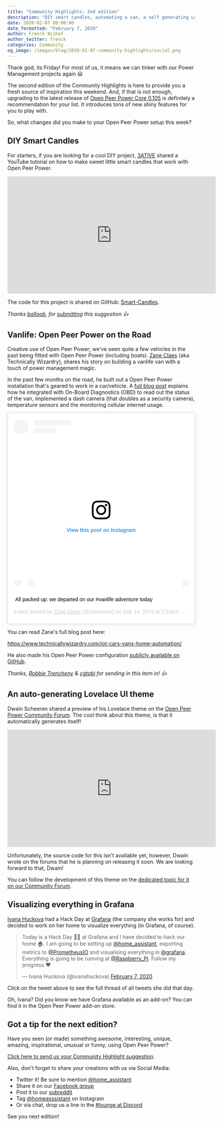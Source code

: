 ```yaml
---
title: "Community Highlights: 2nd edition"
description: "DIY smart candles, automating a van, a self generating Lovelace theme and visualizing with Grafana"
date: 2020-02-07 00:00:00
date_formatted: "February 7, 2020"
author: Franck Nijhof
author_twitter: frenck
categories: Community
og_image: /images/blog/2020-02-07-community-highlights/social.png
---
```


Thank god, its Friday! For most of us, it means we can tinker with our Power Management projects again 😃

The second edition of the Community Highlights is here to provide you a fresh source of inspiration this weekend. And, if that is not enough, upgrading to the latest release of [Open Peer Power Core 0.105](/blog/2020/02/05/release-105/) is definitely a recommendation for your list. It introduces tons of new shiny features for you to play with.

So, what changes did you make to your Open Peer Power setup this week?

## DIY Smart Candles

For starters, if you are looking for a cool DIY project, [3ATIVE](https://twitter.com/3ATIVE) shared a YouTube tutorial on how to make sweet little smart candles that work with Open Peer Power.

<div class='videoWrapper'>
<iframe width="560" height="315" src="https://www.youtube-nocookie.com/embed/OHwBA27FR9c" frameborder="0" allowfullscreen></iframe>
</div>

The code for this project is shared on GitHub: [Smart-Candles](https://github.com/3ative/Smart-Candles).

_Thanks [balloob](https://twitter.com/balloob), for [submitting](/suggest-community-highlight) this suggestion 👍_

## Vanlife: Open Peer Power on the Road

Creative use of Open Peer Power; we've seen quite a few vehicles in the past being fitted with Open Peer Power (including boats). [Zane Claes](https://www.instagram.com/zaneclaes) (aka Technically Wizardry), shares his story on building a vanlife van with a touch of power management magic.

In the past few months on the road, he built out a Open Peer Power installation that's geared to work in a car/vehicle. A [full blog post](https://www.technicallywizardry.com/iot-cars-vans-home-automation/) explains how he integrated with On-Board Diagnostics (OBD) to read out the status of the van, implemented a dash camera (that doubles as a security camera), temperature sensors and the monitoring cellular internet usage.

<blockquote class="instagram-media" data-instgrm-captioned data-instgrm-permalink="https://www.instagram.com/p/B2aEux1pJrO/?utm_source=ig_embed&amp;utm_campaign=loading" data-instgrm-version="12" style=" background:#FFF; border:0; border-radius:3px; box-shadow:0 0 1px 0 rgba(0,0,0,0.5),0 1px 10px 0 rgba(0,0,0,0.15); margin: 1px; max-width:540px; min-width:326px; padding:0; width:99.375%; width:-webkit-calc(100% - 2px); width:calc(100% - 2px);"><div style="padding:16px;"> <a href="https://www.instagram.com/p/B2aEux1pJrO/?utm_source=ig_embed&amp;utm_campaign=loading" style=" background:#FFFFFF; line-height:0; padding:0 0; text-align:center; text-decoration:none; width:100%;" target="_blank"> <div style=" display: flex; flex-direction: row; align-items: center;"> <div style="background-color: #F4F4F4; border-radius: 50%; flex-grow: 0; height: 40px; margin-right: 14px; width: 40px;"></div> <div style="display: flex; flex-direction: column; flex-grow: 1; justify-content: center;"> <div style=" background-color: #F4F4F4; border-radius: 4px; flex-grow: 0; height: 14px; margin-bottom: 6px; width: 100px;"></div> <div style=" background-color: #F4F4F4; border-radius: 4px; flex-grow: 0; height: 14px; width: 60px;"></div></div></div><div style="padding: 19% 0;"></div> <div style="display:block; height:50px; margin:0 auto 12px; width:50px;"><svg width="50px" height="50px" viewBox="0 0 60 60" version="1.1" xmlns="https://www.w3.org/2000/svg" xmlns:xlink="https://www.w3.org/1999/xlink"><g stroke="none" stroke-width="1" fill="none" fill-rule="evenodd"><g transform="translate(-511.000000, -20.000000)" fill="#000000"><g><path d="M556.869,30.41 C554.814,30.41 553.148,32.076 553.148,34.131 C553.148,36.186 554.814,37.852 556.869,37.852 C558.924,37.852 560.59,36.186 560.59,34.131 C560.59,32.076 558.924,30.41 556.869,30.41 M541,60.657 C535.114,60.657 530.342,55.887 530.342,50 C530.342,44.114 535.114,39.342 541,39.342 C546.887,39.342 551.658,44.114 551.658,50 C551.658,55.887 546.887,60.657 541,60.657 M541,33.886 C532.1,33.886 524.886,41.1 524.886,50 C524.886,58.899 532.1,66.113 541,66.113 C549.9,66.113 557.115,58.899 557.115,50 C557.115,41.1 549.9,33.886 541,33.886 M565.378,62.101 C565.244,65.022 564.756,66.606 564.346,67.663 C563.803,69.06 563.154,70.057 562.106,71.106 C561.058,72.155 560.06,72.803 558.662,73.347 C557.607,73.757 556.021,74.244 553.102,74.378 C549.944,74.521 548.997,74.552 541,74.552 C533.003,74.552 532.056,74.521 528.898,74.378 C525.979,74.244 524.393,73.757 523.338,73.347 C521.94,72.803 520.942,72.155 519.894,71.106 C518.846,70.057 518.197,69.06 517.654,67.663 C517.244,66.606 516.755,65.022 516.623,62.101 C516.479,58.943 516.448,57.996 516.448,50 C516.448,42.003 516.479,41.056 516.623,37.899 C516.755,34.978 517.244,33.391 517.654,32.338 C518.197,30.938 518.846,29.942 519.894,28.894 C520.942,27.846 521.94,27.196 523.338,26.654 C524.393,26.244 525.979,25.756 528.898,25.623 C532.057,25.479 533.004,25.448 541,25.448 C548.997,25.448 549.943,25.479 553.102,25.623 C556.021,25.756 557.607,26.244 558.662,26.654 C560.06,27.196 561.058,27.846 562.106,28.894 C563.154,29.942 563.803,30.938 564.346,32.338 C564.756,33.391 565.244,34.978 565.378,37.899 C565.522,41.056 565.552,42.003 565.552,50 C565.552,57.996 565.522,58.943 565.378,62.101 M570.82,37.631 C570.674,34.438 570.167,32.258 569.425,30.349 C568.659,28.377 567.633,26.702 565.965,25.035 C564.297,23.368 562.623,22.342 560.652,21.575 C558.743,20.834 556.562,20.326 553.369,20.18 C550.169,20.033 549.148,20 541,20 C532.853,20 531.831,20.033 528.631,20.18 C525.438,20.326 523.257,20.834 521.349,21.575 C519.376,22.342 517.703,23.368 516.035,25.035 C514.368,26.702 513.342,28.377 512.574,30.349 C511.834,32.258 511.326,34.438 511.181,37.631 C511.035,40.831 511,41.851 511,50 C511,58.147 511.035,59.17 511.181,62.369 C511.326,65.562 511.834,67.743 512.574,69.651 C513.342,71.625 514.368,73.296 516.035,74.965 C517.703,76.634 519.376,77.658 521.349,78.425 C523.257,79.167 525.438,79.673 528.631,79.82 C531.831,79.965 532.853,80.001 541,80.001 C549.148,80.001 550.169,79.965 553.369,79.82 C556.562,79.673 558.743,79.167 560.652,78.425 C562.623,77.658 564.297,76.634 565.965,74.965 C567.633,73.296 568.659,71.625 569.425,69.651 C570.167,67.743 570.674,65.562 570.82,62.369 C570.966,59.17 571,58.147 571,50 C571,41.851 570.966,40.831 570.82,37.631"></path></g></g></g></svg></div><div style="padding-top: 8px;"> <div style=" color:#3897f0; font-family:Arial,sans-serif; font-size:14px; font-style:normal; font-weight:550; line-height:18px;"> View this post on Instagram</div></div><div style="padding: 12.5% 0;"></div> <div style="display: flex; flex-direction: row; margin-bottom: 14px; align-items: center;"><div> <div style="background-color: #F4F4F4; border-radius: 50%; height: 12.5px; width: 12.5px; transform: translateX(0px) translateY(7px);"></div> <div style="background-color: #F4F4F4; height: 12.5px; transform: rotate(-45deg) translateX(3px) translateY(1px); width: 12.5px; flex-grow: 0; margin-right: 14px; margin-left: 2px;"></div> <div style="background-color: #F4F4F4; border-radius: 50%; height: 12.5px; width: 12.5px; transform: translateX(9px) translateY(-18px);"></div></div><div style="margin-left: 8px;"> <div style=" background-color: #F4F4F4; border-radius: 50%; flex-grow: 0; height: 20px; width: 20px;"></div> <div style=" width: 0; height: 0; border-top: 2px solid transparent; border-left: 6px solid #f4f4f4; border-bottom: 2px solid transparent; transform: translateX(16px) translateY(-4px) rotate(30deg)"></div></div><div style="margin-left: auto;"> <div style=" width: 0px; border-top: 8px solid #F4F4F4; border-right: 8px solid transparent; transform: translateY(16px);"></div> <div style=" background-color: #F4F4F4; flex-grow: 0; height: 12px; width: 16px; transform: translateY(-4px);"></div> <div style=" width: 0; height: 0; border-top: 8px solid #F4F4F4; border-left: 8px solid transparent; transform: translateY(-4px) translateX(8px);"></div></div></div></a> <p style=" margin:8px 0 0 0; padding:0 4px;"> <a href="https://www.instagram.com/p/B2aEux1pJrO/?utm_source=ig_embed&amp;utm_campaign=loading" style=" color:#000; font-family:Arial,sans-serif; font-size:14px; font-style:normal; font-weight:normal; line-height:17px; text-decoration:none; word-wrap:break-word;" target="_blank">All packed up: we departed on our #vanlife adventure today</a></p> <p style=" color:#c9c8cd; font-family:Arial,sans-serif; font-size:14px; line-height:17px; margin-bottom:0; margin-top:8px; overflow:hidden; padding:8px 0 7px; text-align:center; text-overflow:ellipsis; white-space:nowrap;">A post shared by <a href="https://www.instagram.com/zaneclaes/?utm_source=ig_embed&amp;utm_campaign=loading" style=" color:#c9c8cd; font-family:Arial,sans-serif; font-size:14px; font-style:normal; font-weight:normal; line-height:17px;" target="_blank"> Zane Claes</a> (@zaneclaes) on <time style=" font-family:Arial,sans-serif; font-size:14px; line-height:17px;" datetime="2019-09-14T21:53:07+00:00">Sep 14, 2019 at 2:53pm PDT</time></p></div></blockquote>
<script async src="//www.instagram.com/embed.js"></script>

You can read Zane's full blog post here:

<https://www.technicallywizardry.com/iot-cars-vans-home-automation/>

He also made his Open Peer Power configuration [publicly available on GitHub](https://github.com/zaneclaes/van-open-peer-power-config).

_Thanks, [Robbie Trencheny](https://twitter.com/robbie) & [cgtobi](https://twitter.com/cgtobi) for sending in this item in! 👍_

## An auto-generating Lovelace UI theme

Dwain Scheeren shared a preview of his Lovelace theme on the [Open Peer Power Community Forum]((https://community.openpeerpower.io/t/dwains-theme-an-auto-generating-lovelace-ui-theme/168593)). The cool think about this theme, is that it automatically generates itself!

<div class='videoWrapper'>
<iframe width="560" height="315" src="https://www.youtube-nocookie.com/embed/Wdh0q8K3JSk" frameborder="0" allowfullscreen></iframe>
</div>

Unfortunately, the source code for this isn't available yet, however, Dwain wrote on the forums that he is planning on releasing it soon. We are looking forward to that, Dwain!

You can follow the development of this theme on the [dedicated topic for it on our Community Forum](https://community.openpeerpower.io/t/dwains-theme-an-auto-generating-lovelace-ui-theme/168593).

## Visualizing everything in Grafana

[Ivana Huckova](https://twitter.com/ivanahuckova) had a Hack Day at [Grafana](https://www.grafana.com) (the company she works for) and decided to work on her home to visualize everything (in Grafana, of course).

<blockquote class="twitter-tweet">
<p lang="en" dir="ltr">Today is a Hack Day 👩‍💻 at Grafana and I have decided to hack our home 🏠. I am going to be setting up <a href="https://twitter.com/home_assistant?ref_src=twsrc%5Etfw">@home_assistant</a>, exporting metrics to <a href="https://twitter.com/PrometheusIO?ref_src=twsrc%5Etfw">@PrometheusIO</a> and visualising everything in <a href="https://twitter.com/grafana?ref_src=twsrc%5Etfw">@grafana</a>. Everything is going to be running at <a href="https://twitter.com/Raspberry_Pi?ref_src=twsrc%5Etfw">@Raspberry_Pi</a>. Follow my progress.❤️</p>&mdash; Ivana Huckova (@ivanahuckova) <a href="https://twitter.com/ivanahuckova/status/1225733533597159424?ref_src=twsrc%5Etfw">February 7, 2020</a>
</blockquote>

Click on the tweet above to see the full thread of all tweets she did that day.

Oh, Ivana? Did you know we have Grafana available as an add-on? You can find it in the Open Peer Power add-on store.

## Got a tip for the next edition?

Have you seen (or made) something awesome, interesting, unique, amazing, inspirational, unusual or funny, using Open Peer Power?

[Click here to send us your Community Highlight suggestion](/suggest-community-highlight).

Also, don't forget to share your creations with us via Social Media:

- Twitter it! Be sure to mention [@home_assistant][twitter]
- Share it on our [Facebook group][facebook-group]
- Post it to our [subreddit][reddit]
- Tag [@homeasssistant][instagram] on Instagram
- Or via chat, drop us a line in the [#lounge at Discord][chat]

See you next edition!

[chat]: https://www.openpeerpower.io/join-chat
[facebook-group]: https://www.facebook.com/groups/OpenPeerPower/
[instagram]: https://www.instagram.com/openpeerpower/
[reddit]: https://www.reddit.com/r/openpeerpower
[twitter]: https://www.twitter.com/home_assistant
